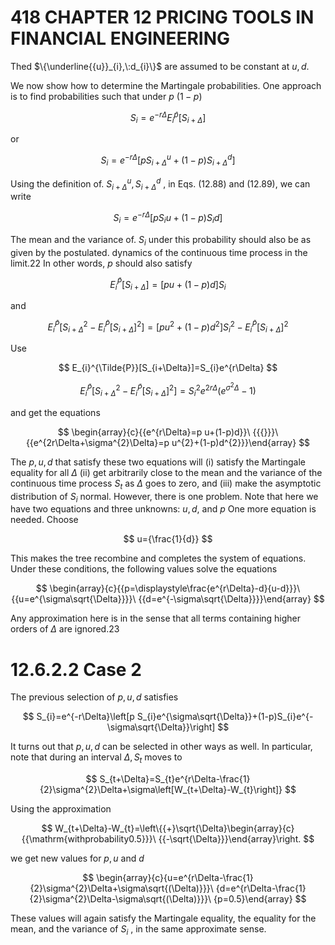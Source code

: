 # 418 CHAPTER 12 PRICING TOOLS IN FINANCIAL ENGINEERING  

Thed $\{\underline{{u}}_{i},\:d_{i}\}$ are assumed to be constant at $u,d.$  

We now show how to determine the Martingale probabilities. One approach is to find probabilities such that under $p$ $(1-p)$  

$$
S_{i}=e^{-r\Delta}E_{i}^{\tilde{p}}[S_{i+\Delta}]
$$  

or  

$$
S_{i}=e^{-r\Delta}[p S_{i+\Delta}^{u}+(1-p)S_{i+\Delta}^{d}]
$$  

Using the definition of. $S_{i+\Delta}^{u},S_{i+\Delta}^{d}$ , in Eqs. (12.88) and (12.89), we can write  

$$
S_{i}=e^{-r\Delta}[p S_{i}u+(1-p)S_{i}d]
$$  

The mean and the variance of. $S_{i}$ under this probability should also be as given by the postulated. dynamics of the continuous time process in the limit.22 In other words, $p$ should also satisfy  

$$
E_{i}^{\tilde{P}}[S_{i+\Delta}]=[p u+(1-p)d]S_{i}
$$  

and  

$$
E_{i}^{\tilde{P}}[S_{i+\Delta}^{2}-E_{i}^{\tilde{P}}[S_{i+\Delta}]^{2}]=[p u^{2}+(1-p)d^{2}]S_{i}^{2}-E_{i}^{\tilde{P}}[S_{i+\Delta}]^{2}
$$  

Use  

$$
E_{i}^{\Tilde{P}}[S_{i+\Delta}]=S_{i}e^{r\Delta}
$$  

$$
E_{i}^{\tilde{P}}[S_{i+\Delta}^{2}-E_{i}^{\tilde{P}}[S_{i+\Delta}]^{2}]=S_{i}^{2}e^{2r\Delta}(e^{\sigma^{2}\Delta}-1)
$$  

and get the equations  

$$
\begin{array}{c}{{e^{r\Delta}=p u+(1-p)d}}\ {{{}}}\ {{e^{2r\Delta+\sigma^{2}\Delta}=p u^{2}+(1-p)d^{2}}}\end{array}
$$  

The $p,u,d$ that satisfy these two equations will (i) satisfy the Martingale equality for all $\Delta$ (ii) get arbitrarily close to the mean and the variance of the continuous time process $S_{t}$ as $\Delta$ goes to zero, and (iii) make the asymptotic distribution of $S_{i}$ normal. However, there is one problem. Note that here we have two equations and three unknowns: $u,d,$ and $p$ One more equation is needed. Choose  

$$
u={\frac{1}{d}}
$$  

This makes the tree recombine and completes the system of equations. Under these conditions, the following values solve the equations  

$$
\begin{array}{c}{{p=\displaystyle\frac{e^{r\Delta}-d}{u-d}}}\ {{u=e^{\sigma\sqrt{\Delta}}}}\ {{d=e^{-\sigma\sqrt{\Delta}}}}\end{array}
$$  

Any approximation here is in the sense that all terms containing higher orders of $\Delta$ are ignored.23  

# 12.6.2.2 Case 2  

The previous selection of $p,u,d$ satisfies  

$$
S_{i}=e^{-r\Delta}\left[p S_{i}e^{\sigma\sqrt{\Delta}}+(1-p)S_{i}e^{-\sigma\sqrt{\Delta}}\right]
$$  

It turns out that $p,u,d$ can be selected in other ways as well. In particular, note that during an interval $\Delta,S_{t}$ moves to  

$$
S_{t+\Delta}=S_{t}e^{r\Delta-\frac{1}{2}\sigma^{2}\Delta+\sigma\left[W_{t+\Delta}-W_{t}\right]}
$$  

Using the approximation  

$$
W_{t+\Delta}-W_{t}=\left\{{+}\sqrt{\Delta}\begin{array}{c}{{\mathrm{withprobability0.5}}}\ {{-\sqrt{\Delta}}}\end{array}\right.
$$  

we get new values for $p,u$ and $d$  

$$
\begin{array}{c}{u=e^{r\Delta-\frac{1}{2}\sigma^{2}\Delta+\sigma\sqrt{(\Delta)}}}\ {d=e^{r\Delta-\frac{1}{2}\sigma^{2}\Delta-\sigma\sqrt{(\Delta)}}}\ {p=0.5}\end{array}
$$  

These values will again satisfy the Martingale equality, the equality for the mean, and the variance of $S_{i}$ , in the same approximate sense.  
